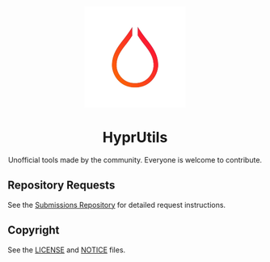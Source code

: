 <div align='center'>

![Logo](../hyprutils_transparent.png)

# HyprUtils
Unofficial tools made by the community. Everyone is welcome to contribute.

</div>

## Repository Requests
See the [Submissions Repository](https://github.com/hyprutils/submissions) for detailed request instructions.

## Copyright
See the [LICENSE](https://github.com/hyprutils/.github/blob/main/LICENSE) and [NOTICE](https://github.com/hyprutils/.github/blob/main/NOTICE) files.